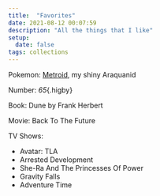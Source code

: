 ```yaml
---
title:  "Favorites"
date: 2021-08-12 00:07:59
description: "All the things that I like"
setup:
  date: false
tags: collections
---
```


Pokemon: <a class="internal" href="/pokemon">Metroid</a>, my shiny Araquanid

Number: *65*{.higby}

Book: Dune by Frank Herbert

Movie: Back To The Future

TV Shows:

- Avatar: TLA
- Arrested Development
- She-Ra And The Princesses Of Power
- Gravity Falls
- Adventure Time
